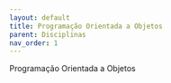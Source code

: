 ```yaml
---
layout: default
title: Programação Orientada a Objetos
parent: Disciplinas
nav_order: 1
---
```

Programação Orientada a Objetos